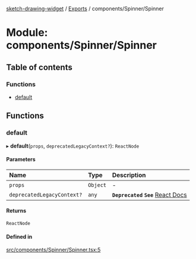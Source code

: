 [sketch-drawing-widget](../README.md) / [Exports](../modules.md) / components/Spinner/Spinner

# Module: components/Spinner/Spinner

## Table of contents

### Functions

- [default](components_Spinner_Spinner.md#default)

## Functions

### default

▸ **default**(`props`, `deprecatedLegacyContext?`): `ReactNode`

#### Parameters

| Name                       | Type     | Description                                                                                                                           |
| :------------------------- | :------- | :------------------------------------------------------------------------------------------------------------------------------------ |
| `props`                    | `Object` | -                                                                                                                                     |
| `deprecatedLegacyContext?` | `any`    | **`Deprecated`** **`See`** [React Docs](https://legacy.reactjs.org/docs/legacy-context.html#referencing-context-in-lifecycle-methods) |

#### Returns

`ReactNode`

#### Defined in

[src/components/Spinner/Spinner.tsx:5](https://github.com/miksrv/sketch-drawing-widget/blob/05a5c65ac52878acf28f48ea54a925a1b67bf73f/src/components/Spinner/Spinner.tsx#L5)
